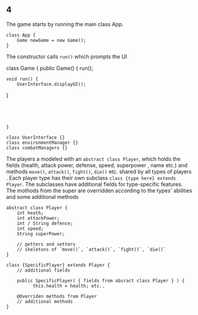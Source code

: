 ## 4 
The game starts by running the main class App. 
```
class App {
    Game newGame = new Game(); 
}
```
The constructor calls `run()` which prompts the UI
    
class Game {
    public Game() {
    run();

    void run() {
        UserInterface.displayUI(); 
}
```


    
        
}

class UserInterface {}
class environmentManager {}
class combatManagers {}
```
The players a modeled with an `abstract class Player`, which holds the fields (health, attack power, defense, speed, superpower , name etc.) and methods `move()`, `attack()`, `fight()`, `die()` etc. shared by all types of players . Each player type has their own subclass `class {type here} extends Player`. The subclasses have additional fields for type-specific features. The mothods from the super are overridden according to the types' abilities 
and some additional methods
```
abstract class Player {
    int heath;
    int attackPower;
    int / String defence; 
    int speed;
    String superPower;

    // getters and setters
    // skeletons of `move()`, `attack()`, `fight()`, `die()`
}

class {SpecificPlayer} extends Player {
    // additional fields

    public SpecificPlayer( { fields from absract class Player } ) {
          this.health = health; etc..

    @Overriden methods from Player
    // additional methods
}

